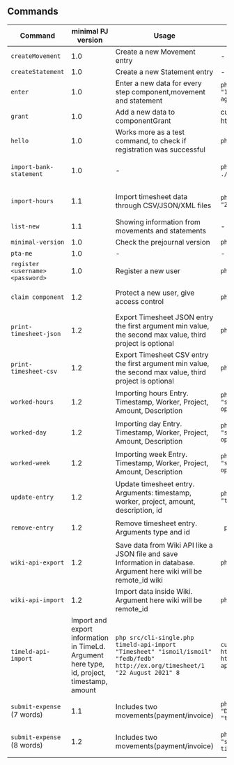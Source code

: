 ## Commands

| Command | minimal PJ version | Usage | Example Development | Example Production |
| ------- | ------- | ------- |  ------- | ------- |
| `createMovement` | 1.0 | Create a new Movement entry | - | - |
| `createStatement` | 1.0 | Create a new Statement entry | - | - |
| `enter` | 1.0 | Enter a new data for every step component,movement and statement | `php src/cli-single.php enter "from component" "to component" "1.23" "2021-12-31T23:00:00.000Z" "invoice" "ponder-source-agreement-192" `| `curl -d '["from component", "to component", "1.23", "2021-12-31T23:00:00.000Z", "invoice", "ponder-source-agreement-192"]' https://example:password123@time.pondersource.com/v1/enter` |
| `grant` | 1.0 | Add a new data to componentGrant | curl -d'["bob", "from component"]' http://alice:alice123@localhost:8080/v1/grant |
| `hello` | 1.0 | Works more as a test command, to check if registration was successful | `php src/cli-single.php hello` |
| `import-bank-statement` | 1.0 | - | `php src/cli-single.php import-bank-statement asnbank-CSV ./example.csv "2022-03-31 12:00:00"` | `curl -d '["asnbank-CSV", "2022-03-31 12:00:00"]' -o ./example.csv https://example:password123@time.pondersource.com/v1/import-bank-statement`|
| `import-hours` | 1.1 | Import timesheet data through CSV/JSON/XML files | `php src/cli-single.php import-hours time-CSV ./example.csv "2022-03-31 12:00:00"` | ` curl -d '["time-CSV", "2022-03-31 12:00:00"]' -o ./example.csv https://example:password123@time.pondersource.com/v1/import-hours`|
| `list-new` | 1.1 | Showing information from movements and statements | - |  `curl https://example:password123@time.pondersource.com/v1/list-new` |
| `minimal-version` | 1.0 | Check the prejournal version | `php src/cli-single.php minimal-version 1.0` |
| `pta-me` | 1.0 | - | - |
| `register <username> <password>` | 1.0 | Register a new user | `php src/cli-single.php register <username> <password>` | curl -d'["example","password123"]' https://example:password123@time.pondersource.com/v1/register |
|`claim component`| 1.2 | Protect a new user, give access control | `php src/cli-single.php claim-component "username"`| curl -d'["example"]' https://example:password123@time.pondersource.com/v1/claim-component|
| `print-timesheet-json` | 1.2 | Export Timesheet JSON entry the first argument min value, the second max value, third project is optional | `php src/cli-single.php print-timesheet-json 0  100 "Test"`| `curl -d'["0","100", "Test"]' https://example:password123@time.pondersource.com/v1/print-timesheet-json` |
| `print-timesheet-csv` | 1.2 |Export Timesheet CSV entry the first argument min value, the second max value, third project is optional | `php src/cli-single.php print-timesheet-csv 0  100 "Test"`| `curl -d'["0","100", "Test"]' https://example:password123@time.pondersource.com/v1/print-timesheet-csv` |
| `worked-hours` | 1.2 | Importing hours Entry. Timestamp, Worker, Project, Amount, Description | `php src/cli-single.php  worked-hours "20 September 2021" "stichting" "Peppol for the Masses" 4 "Description is optional"`| `curl -d'["23 August 2021", "stichting" "Peppol for the Masses", 4, "description is optional"]' https://example:password123@time.pondersource.com/v1/worked-hours`|
| `worked-day` | 1.2 | Importing day Entry. Timestamp, Worker, Project, Amount, Description | `php src/cli-single.php  worked-hours "20 September 2021" "stichting" "Peppol for the Masses" 4 "Description is optional"`| `curl -d'["23 August 2021", "stichting" "Peppol for the Masses", 4, "description is optional"]' https://example:password123@time.pondersource.com/v1/worked-day`|
| `worked-week` | 1.2 | Importing week Entry. Timestamp, Worker, Project, Amount, Description | `php src/cli-single.php  worked-hours "20 September 2021" "stichting" "Peppol for the Masses" 4 "Description is optional"`| `curl -d'["23 August 2021", "stichting" "Peppol for the Masses", 4, "description is optional"]' https://example:password123@time.pondersource.com/v1/worked-day`|
| `update-entry` | 1.2 | Update timesheet entry. Arguments: timestamp, worker, project, amount, description, id | `php src/cli-single.php update-entry    "23 August 2021"  "test"  "test"  2   "test"   2` | `curl -d'["23 August 2021"      "Add worker"    "Add Project"        2        "Add Description"              2]' https://example:password123@time.pondersource.com/v1/update-entry`|
| `remove-entry` | 1.2 | Remove timesheet entry. Arguments type and id | ` php src/cli-single.php remove-entry  worked  1` | `curl -d'["worked", 1]' https://example:password123@time.pondersource.com/v1/remove-entry` |
| `wiki-api-export` | 1.2 | Save data from Wiki API like a JSON file and save Information in database. Argument here wiki will be remote_id wiki | `php src/cli-single.php wiki-api-export wiki`| `curl -d'["wiki"]' https://example:password123@time.pondersource.com/v1/wiki-export`|
| `wiki-api-import` | 1.2 | Import data inside Wiki. Argument here wiki will be remote_id | `php src/cli-single.php wiki-api-import wiki`| `curl -d'["wiki"]' https://example:password123@time.pondersource.com/v1/wiki-import`|
|`timeld-api-import`| Import and export information in TimeLd. Argument here type, id, project, timestamp, amount | `php src/cli-single.php timeld-api-import "Timesheet" "ismoil/ismoil" "fedb/fedb" http://ex.org/timesheet/1 "22 August 2021" 8`|  `curl -d'["Timesheet", "ismoil/ismoil", "fedb/fedb", http://ex.org/timesheet/1, "22 August 202", 8]' https://example:password123@time.pondersource.com/v1/timeld-api-import`|
| `submit-expense` (7 words) | 1.1 | Includes two movements(payment/invoice) | `php src/cli-single.php submit-expense "28 August 2021" "Dutch railways" "Degrowth Conference train tickets" "transport" 100 "michiel"`| `curl -d'["28 August 2021", "Dutch railways" "Degrowth Conference train tickets", "transport", 100, "michiel"]' https://example:password123@time.pondersource.com/v1/submit-expense` |
| `submit-expense` (8 words) | 1.2 | Includes two movements(payment/invoice) | `php src/cli-single.php submit-expense "28 August 2021" "stichting" "Dutch railways" "Degrowth Conference train tickets" "transport" 100 "michiel"`| `curl -d'["28 August 2021", "Dutch railways" "Degrowth Conference train tickets", "transport", 100, "michiel"]' https://example:password123@time.pondersource.com/v1/submit-expense`|
